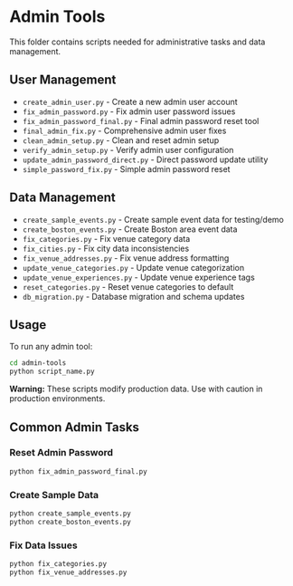 # Admin Tools

This folder contains scripts needed for administrative tasks and data management.

## User Management
- `create_admin_user.py` - Create a new admin user account
- `fix_admin_password.py` - Fix admin user password issues
- `fix_admin_password_final.py` - Final admin password reset tool
- `final_admin_fix.py` - Comprehensive admin user fixes
- `clean_admin_setup.py` - Clean and reset admin setup
- `verify_admin_setup.py` - Verify admin user configuration
- `update_admin_password_direct.py` - Direct password update utility
- `simple_password_fix.py` - Simple admin password reset

## Data Management
- `create_sample_events.py` - Create sample event data for testing/demo
- `create_boston_events.py` - Create Boston area event data
- `fix_categories.py` - Fix venue category data
- `fix_cities.py` - Fix city data inconsistencies
- `fix_venue_addresses.py` - Fix venue address formatting
- `update_venue_categories.py` - Update venue categorization
- `update_venue_experiences.py` - Update venue experience tags
- `reset_categories.py` - Reset venue categories to default
- `db_migration.py` - Database migration and schema updates

## Usage

To run any admin tool:
```bash
cd admin-tools
python script_name.py
```

**Warning:** These scripts modify production data. Use with caution in production environments.

## Common Admin Tasks

### Reset Admin Password
```bash
python fix_admin_password_final.py
```

### Create Sample Data
```bash
python create_sample_events.py
python create_boston_events.py
```

### Fix Data Issues
```bash
python fix_categories.py
python fix_venue_addresses.py
```